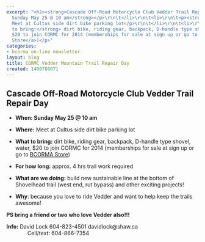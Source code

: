 ```yaml
---
excerpt: "<h2><strong>Cascade Off-Road Motorcycle Club Vedder Trail Repair Day</strong></h2>\r\n\r\n<ul>\r\n\t<li>\r\n\t<p><strong>When:
  Sunday May 25 @ 10 am</strong></p>\r\n\t</li>\r\n\t<li>\r\n\t<p><strong>Where:</strong>
  Meet at Cultus side dirt bike parking lot</p>\r\n\t</li>\r\n\t<li>\r\n\t<p><strong>What
  to bring:</strong> dirt bike, riding gear, backpack, D-handle type shovel, water,
  $20 to join CORMC for 2014 (memberships for sale at sign up or go to <a href=\"http://bcorma.ca/support_vedder_trails_cormc_membership\">BCORMA
  Store</a>)</p>"
categories:
- bcorma on-line newsletter
layout: blog
title: CORMC Vedder Mountain Trail Repair Day
created: 1400788071
---
```

<h2><strong>Cascade Off-Road Motorcycle Club Vedder Trail Repair Day</strong></h2>

<ul>
	<li>
	<p><strong>When: Sunday May 25 @ 10 am</strong></p>
	</li>
	<li>
	<p><strong>Where:</strong> Meet at Cultus side dirt bike parking lot</p>
	</li>
	<li>
	<p><strong>What to bring:</strong> dirt bike, riding gear, backpack, D-handle type shovel, water, $20 to join CORMC for 2014 (memberships for sale at sign up or go to <a href="http://bcorma.ca/support_vedder_trails_cormc_membership">BCORMA Store</a>)</p>
	</li>
	<li>
	<p><strong>For how long:</strong> approx. 4 hrs trail work required</p>
	</li>
	<li>
	<p><strong>What are we doing:</strong> build new sustainable line at the bottom of Shovelhead trail (west end, rut bypass) and other exciting projects!</p>
	</li>
	<li>
	<p><strong>Why</strong>: because you love to ride Vedder and want to help keep the trails awesome!</p>
	</li>
</ul>

<p><strong>PS bring a friend or two who love Vedder also!!!</strong></p>

<p><strong>Info:</strong> David Lock 604-823-4501 davidlock@shaw.ca<br />
&nbsp;&nbsp;&nbsp;&nbsp;&nbsp;&nbsp;&nbsp;&nbsp;&nbsp;&nbsp;&nbsp;&nbsp;&nbsp; Cell/text: 604-866-7354</p>
